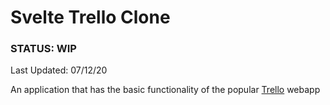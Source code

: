 # Svelte Trello Clone 

### **STATUS**: **WIP** 
Last Updated: 07/12/20

An application that has the basic functionality of the popular [Trello](https://trello.com/) webapp